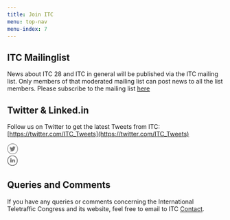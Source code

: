 ```yaml
---
title: Join ITC
menu: top-nav
menu-index: 7
---
```


## ITC Mailinglist
News about ITC 28 and ITC in general will be published via the ITC mailing list. Only members of that moderated mailing list can post news to all the list members. Please subscribe to the mailing list [here](https://lists.i-teletraffic.org/cgi-bin/mailman/listinfo/itc)

## Twitter & Linked.in

Follow us on Twitter to get the latest Tweets from ITC: [https://twitter.com/ITC_Tweets](https://twitter.com/ITC_Tweets)

<a href="https://twitter.com/ITC_Tweets" alt="Join Us on Twitter!" target="_blank">
  <img src="assets/images/twss_icon.png" width="25" alt="">
</a>
<br/>
<a href="https://www.linkedin.com/grp/home?gid=8260384" target="_blank" alt="Join Us on Linked.in!">
  <img src="assets/images/li_icon.png" width="25" alt="">
</a>

## Queries and Comments
If you have any queries or comments concerning the International Teletraffic Congress and its website, feel free to email to ITC [Contact](mailto:contact@i-teletraffic.org).
